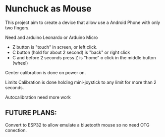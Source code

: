 # Nunchuck as Mouse

This project aim to create a device that allow use a Android Phone with only two fingers.

Need and arduino Leonardo or Arduino Micro

*  Z button is "touch" in screen, or left click.
*  C button (hold for about 2 second) is "back" or right click 
*  C and before 2 seconds press Z is "home" o click in the middle button (wheel)

Center calibration is done on power on.

Limits Calibration is done holding mini-joystick to any limit for more than 2 seconds.

Autocalibration need more work

## FUTURE PLANS:
 Convert to ESP32 to allow emulate a bluetooth mouse so no need OTG conection.
